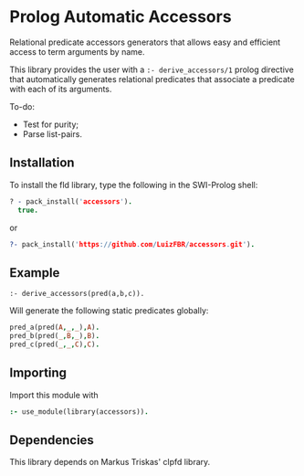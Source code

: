 # Prolog Automatic Accessors

Relational predicate accessors generators that allows easy and efficient access to term arguments by name.

This library provides the user with a `:- derive_accessors/1` prolog directive that automatically generates relational predicates that associate a predicate with each of its arguments.

To-do:
- Test for purity;
- Parse list-pairs.

## Installation

To install the fld library, type the following in the SWI-Prolog shell:

```Prolog
? - pack_install('accessors').
  true.
```
or

```Prolog
?- pack_install('https://github.com/LuizFBR/accessors.git').
```

## Example

`:- derive_accessors(pred(a,b,c)).`

Will generate the following static predicates globally:

```Prolog
pred_a(pred(A,_,_),A).
pred_b(pred(_,B,_),B).
pred_c(pred(_,_,C),C).
```

## Importing

Import this module with

```Prolog
:- use_module(library(accessors)).
```

## Dependencies

This library depends on Markus Triskas' clpfd library.